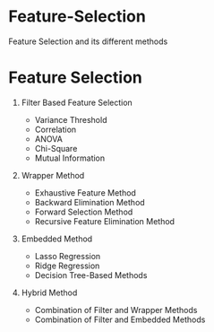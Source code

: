 # Feature-Selection
Feature Selection and its different methods

# Feature Selection

1. Filter Based Feature Selection  
   - Variance Threshold  
   - Correlation  
   - ANOVA  
   - Chi-Square  
   - Mutual Information  

2. Wrapper Method  
   - Exhaustive Feature Method  
   - Backward Elimination Method  
   - Forward Selection Method  
   - Recursive Feature Elimination Method  

3. Embedded Method  
   - Lasso Regression  
   - Ridge Regression  
   - Decision Tree-Based Methods  

4. Hybrid Method  
   - Combination of Filter and Wrapper Methods  
   - Combination of Filter and Embedded Methods  
